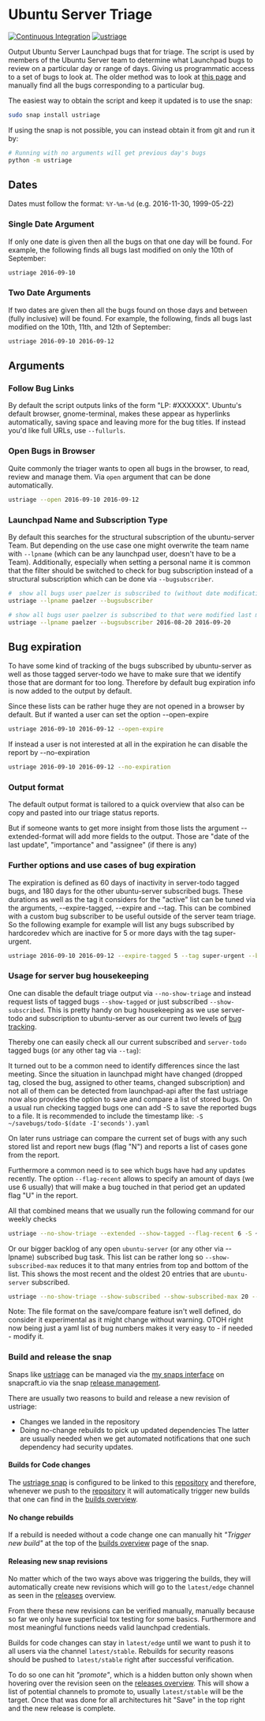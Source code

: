 # Ubuntu Server Triage

[![Continuous Integration](https://github.com/canonical/ubuntu-server-triage/actions/workflows/ci.yaml/badge.svg)](https://github.com/canonical/ubuntu-server-triage/actions/workflows/ci.yaml)
[![ustriage](https://snapcraft.io/ustriage/badge.svg)](https://snapcraft.io/ustriage)

Output Ubuntu Server Launchpad bugs that for triage. The script is used by members of the Ubuntu Server team to determine what Launchpad bugs to review on a particular day or range of days. Giving us programmatic access to a set of bugs to look at. The older method was to look at [this page](https://bugs.launchpad.net/ubuntu/?field.searchtext=&orderby=-date_last_updated&search=Search&field.status%3Alist=NEW&field.status%3Alist=CONFIRMED&field.status%3Alist=TRIAGED&field.status%3Alist=INPROGRESS&field.status%3Alist=FIXCOMMITTED&field.status%3Alist=INCOMPLETE_WITH_RESPONSE&field.status%3Alist=INCOMPLETE_WITHOUT_RESPONSE&assignee_option=any&field.assignee=&field.bug_reporter=&field.bug_commenter=&field.subscriber=&field.structural_subscriber=ubuntu-server&field.component-empty-marker=1&field.tag=&field.tags_combinator=ANY&field.status_upstream-empty-marker=1&field.has_cve.used=&field.omit_dupes.used=&field.omit_dupes=on&field.affects_me.used=&field.has_no_package.used=&field.has_patch.used=&field.has_branches.used=&field.has_branches=on&field.has_no_branches.used=&field.has_no_branches=on&field.has_blueprints.used=&field.has_blueprints=on&field.has_no_blueprints.used=&field.has_no_blueprints=on) and manually find all the bugs corresponding to a particular bug.

The easiest way to obtain the script and keep it updated is to use the snap:

```bash
sudo snap install ustriage
```

If using the snap is not possible, you can instead obtain it from git and run it by:

```bash
# Running with no arguments will get previous day's bugs
python -m ustriage
```

## Dates

Dates must follow the format: `%Y-%m-%d` (e.g. 2016-11-30, 1999-05-22)

### Single Date Argument

If only one date is given then all the bugs on that one day will be found. For example, the following finds all bugs last modified on only the 10th of September:

```bash
ustriage 2016-09-10
```

### Two Date Arguments

If two dates are given then all the bugs found on those days and between (fully inclusive) will be found. For example, the following, finds all bugs last modified on the 10th, 11th, and 12th of September:

```bash
ustriage 2016-09-10 2016-09-12
```

## Arguments

### Follow Bug Links

By default the script outputs links of the form "LP: #XXXXXX". Ubuntu's
default browser, gnome-terminal, makes these appear as hyperlinks
automatically, saving space and leaving more for the bug titles. If
instead you'd like full URLs, use `--fullurls`.

### Open Bugs in Browser

Quite commonly the triager wants to open all bugs in the browser, to read, review and manage them. Via ``open`` argument that can be done automatically.

```bash
ustriage --open 2016-09-10 2016-09-12
```

### Launchpad Name and Subscription Type

By default this searches for the structural subscription of the ubuntu-server Team.
But depending on the use case one might overwrite the team name with `--lpname` (which can be any launchpad user, doesn't have to be a Team).
Additionally, especially when setting a personal name it is common that the filter should be switched to check for bug subscription instead of a structural subscription which can be done via `--bugsubscriber`.

```bash
#  show all bugs user paelzer is subscribed to (without date modification filter)
ustriage --lpname paelzer --bugsubscriber

# show all bugs user paelzer is subscribed to that were modified last month
ustriage --lpname paelzer --bugsubscriber 2016-08-20 2016-09-20
```

## Bug expiration

To have some kind of tracking of the bugs subscribed by ubuntu-server as well as those tagged server-todo we have to make sure that we identify those that are dormant for too long.
Therefore by default bug expiration info is now added to the output by default.

Since these lists can be rather huge they are not opened in a browser by default.
But if wanted a user can set the option --open-expire

```bash
ustriage 2016-09-10 2016-09-12 --open-expire
```

If instead a user is not interested at all in the expiration he can disable the report by --no-expiration

```bash
ustriage 2016-09-10 2016-09-12 --no-expiration
```

### Output format

The default output format is tailored to a quick overview that also
can be copy and pasted into our triage status reports.

But if someone wants to get more insight from those lists the
argument --extended-format will add more fields to the output.
Those are "date of the last update", "importance" and "assignee" (if there is any)

### Further options and use cases of bug expiration

The expiration is defined as 60 days of inactivity in server-todo tagged bugs, and 180 days for the other ubuntu-server subscribed bugs.
These durations as well as the tag it considers for the "active" list can be tuned via the arguments, --expire-tagged, --expire and --tag.
This can be combined with a custom bug subscriber to be useful outside of the server team triage.
So the following example for example will list any bugs subscribed by hardcoredev which are inactive for 5 or more days with the tag super-urgent.

```bash
ustriage 2016-09-10 2016-09-12 --expire-tagged 5 --tag super-urgent --bugsubscriber hardcoredev
```

### Usage for server bug housekeeping

One can disable the default triage output via `--no-show-triage` and instead
request lists of tagged bugs `--show-tagged` or just subscribed `--show-subscribed`.
This is pretty handy on bug housekeeping as we use server-todo and subscription to
ubuntu-server as our current two levels of [bug tracking](https://github.com/canonical/ubuntu-maintainers-handbook/blob/main/BugTriage.md).

Thereby one can easily check all our current subscribed and `server-todo`
tagged bugs (or any other tag via `--tag`):

It turned out to be a common need to identify differences since the last
meeting. Since the situation in launchpad might have changed (dropped tag,
closed the bug, assigned to other teams, changed subscription) and not all of
them can be detected from launchpad-api after the fast ustriage now also
provides the option to save and compare a list of stored bugs.
On a usual run checking tagged bugs one can add -S to save the reported
bugs to a file. It is recommended to include the timestamp like:
`-S ~/savebugs/todo-$(date -I'seconds').yaml`

On later runs ustriage can compare the current set of bugs with any such stored
list and report new bugs (flag "N") and reports a list of cases gone from the
report.

Furthermore a common need is to see which bugs have had any updates recently.
The option `--flag-recent` allows to specify an amount of days (we use 6
usually) that will make a bug touched in that period get an updated flag "U"
in the report.

All that combined means that we usually run the following command for our
weekly checks

```bash
ustriage --no-show-triage --extended --show-tagged --flag-recent 6 -S ~/savebugs/todo-$(date -I'seconds').yaml -C ~/savebugs/todo-2022-02-01T12:45:10+01:00.yaml
```

Or our bigger backlog of any open `ubuntu-server` (or any other via --lpname)
subscribed bug task. This list can be rather long so `--show-subscribed-max`
reduces it to that many entries from top and bottom of the list.
This shows the most recent and the oldest 20 entries that are `ubuntu-server` subscribed.

```bash
ustriage --no-show-triage --show-subscribed --show-subscribed-max 20 --extended-format
```

Note: The file format on the save/compare feature isn't well defined, do
consider it experimental as it might change without warning. OTOH right now
being just a yaml list of bug numbers makes it very easy to - if needed - modify
it.

### Build and release the snap

Snaps like [ustriage](https://snapcraft.io/ustriage) can be managed via the
[my snaps interface](https://snapcraft.io/ustriage/listing) on snapcraft.io
via the snap [release management](https://snapcraft.io/docs/release-management).

There are usually two reasons to build and release a new revision of ustriage:
* Changes we landed in the repository
* Doing no-change rebuilds to pick up updated dependencies
The latter are usually needed when we get automated notifications that one such dependency had security updates.

#### Builds for Code changes

The [ustriage snap](https://snapcraft.io/ustriage) is configured to be linked to
this [repository](https://github.com/canonical/ubuntu-server-triage) and
therefore, whenever we push to the
[repository](https://github.com/canonical/ubuntu-server-triage) it will
automatically trigger new builds that one can find in the
[builds overview](https://snapcraft.io/ustriage/builds).

#### No change rebuilds

If a rebuild is needed without a code change one can manually hit
_"Trigger new build"_ at the top of the
[builds overview](https://snapcraft.io/ustriage/builds) page of the snap.

#### Releasing new snap revisions

No matter which of the two ways above was triggering the builds, they will
automatically create new revisions which will go to the `latest/edge` channel
as seen in the [releases](https://snapcraft.io/ustriage/releases) overview.

From there these new revisions can be verified manually, manually because so far
we only have superficial tox testing for some basics. Furthermore and most
meaningful functions needs valid launchpad credentials.

Builds for code changes can stay in `latest/edge` until we want to push it
to all users via the channel `latest/stable`. Rebuilds for security reasons
should be pushed to `latest/stable` right after successful verification.

To do so one can hit _"promote"_, which is a hidden button only shown when
hovering over the revision seen on the
[releases overview](https://snapcraft.io/ustriage/releases).
This will show a list of potential channels to promote to, usually
`latest/stable` will be the target. Once that was done for all architectures
hit "Save" in the top right and the new release is complete.
